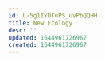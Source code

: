 ```yaml
---
id: L-5g1IxDTuPS_uvPbQQHH
title: New Ecology
desc: ''
updated: 1644961726967
created: 1644961726967
---
```


